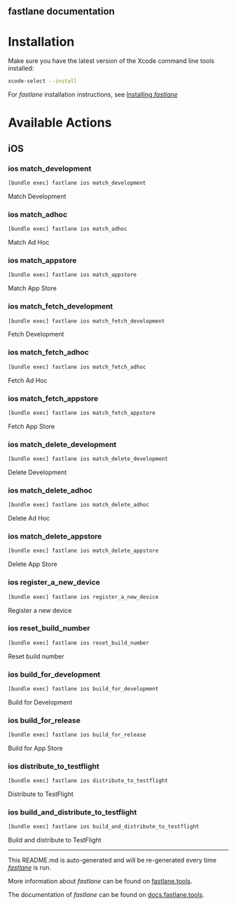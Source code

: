 fastlane documentation
----

# Installation

Make sure you have the latest version of the Xcode command line tools installed:

```sh
xcode-select --install
```

For _fastlane_ installation instructions, see [Installing _fastlane_](https://docs.fastlane.tools/#installing-fastlane)

# Available Actions

## iOS

### ios match_development

```sh
[bundle exec] fastlane ios match_development
```

Match Development

### ios match_adhoc

```sh
[bundle exec] fastlane ios match_adhoc
```

Match Ad Hoc

### ios match_appstore

```sh
[bundle exec] fastlane ios match_appstore
```

Match App Store

### ios match_fetch_development

```sh
[bundle exec] fastlane ios match_fetch_development
```

Fetch Development

### ios match_fetch_adhoc

```sh
[bundle exec] fastlane ios match_fetch_adhoc
```

Fetch Ad Hoc

### ios match_fetch_appstore

```sh
[bundle exec] fastlane ios match_fetch_appstore
```

Fetch App Store

### ios match_delete_development

```sh
[bundle exec] fastlane ios match_delete_development
```

Delete Development

### ios match_delete_adhoc

```sh
[bundle exec] fastlane ios match_delete_adhoc
```

Delete Ad Hoc

### ios match_delete_appstore

```sh
[bundle exec] fastlane ios match_delete_appstore
```

Delete App Store

### ios register_a_new_device

```sh
[bundle exec] fastlane ios register_a_new_device
```

Register a new device

### ios reset_build_number

```sh
[bundle exec] fastlane ios reset_build_number
```

Reset build number

### ios build_for_development

```sh
[bundle exec] fastlane ios build_for_development
```

Build for Development

### ios build_for_release

```sh
[bundle exec] fastlane ios build_for_release
```

Build for App Store

### ios distribute_to_testflight

```sh
[bundle exec] fastlane ios distribute_to_testflight
```

Distribute to TestFlight

### ios build_and_distribute_to_testflight

```sh
[bundle exec] fastlane ios build_and_distribute_to_testflight
```

Build and distribute to TestFlight

----

This README.md is auto-generated and will be re-generated every time [_fastlane_](https://fastlane.tools) is run.

More information about _fastlane_ can be found on [fastlane.tools](https://fastlane.tools).

The documentation of _fastlane_ can be found on [docs.fastlane.tools](https://docs.fastlane.tools).
